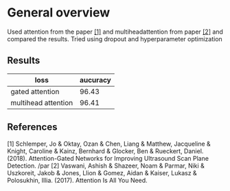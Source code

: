 # General overview
Used attention from the paper [[1]](#1) and multiheadattention from paper [[2]](#2) and compared the results. Tried using dropout and hyperparameter optimization 

## Results

loss  | aucuracy
--- | --- 
gated attention | 96.43 
multihead attention | 96.41

## References
<a id="1">[1]</a> Schlemper, Jo & Oktay, Ozan & Chen, Liang & Matthew, Jacqueline & Knight, Caroline & Kainz, Bernhard & Glocker, Ben & Rueckert, Daniel. (2018). Attention-Gated Networks for Improving Ultrasound Scan Plane Detection. /par
<a id="2">[2]</a> Vaswani, Ashish & Shazeer, Noam & Parmar, Niki & Uszkoreit, Jakob & Jones, Llion & Gomez, Aidan & Kaiser, Lukasz & Polosukhin, Illia. (2017). Attention Is All You Need. 
